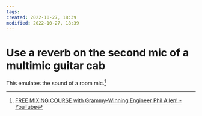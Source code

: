 ```yaml
---
tags: 
created: 2022-10-27, 18:39
modified: 2022-10-27, 18:39
---
```


# Use a reverb on the second mic of a multimic guitar cab
This emulates the sound of a room mic.[^1]

[^1]: [FREE MIXING COURSE with Grammy-Winning Engineer Phil Allen! - YouTube](https://www.youtube.com/watch?v=qpH4pzTQd4I)